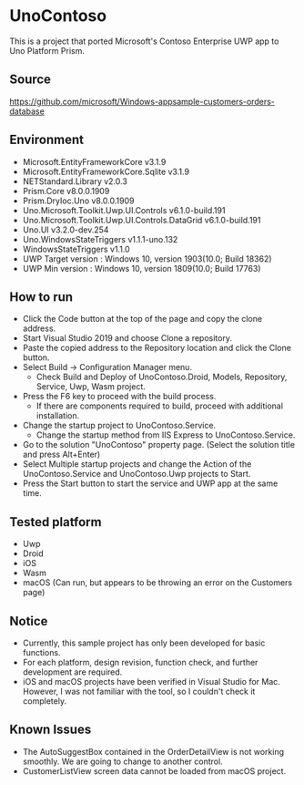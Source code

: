 # UnoContoso
This is a project that ported Microsoft's Contoso Enterprise UWP app to Uno Platform Prism.

## Source
https://github.com/microsoft/Windows-appsample-customers-orders-database

## Environment
- Microsoft.EntityFrameworkCore v3.1.9
- Microsoft.EntityFrameworkCore.Sqlite v3.1.9
- NETStandard.Library v2.0.3
- Prism.Core v8.0.0.1909
- Prism.DryIoc.Uno v8.0.0.1909
- Uno.Microsoft.Toolkit.Uwp.UI.Controls v6.1.0-build.191
- Uno.Microsoft.Toolkit.Uwp.UI.Controls.DataGrid v6.1.0-build.191
- Uno.UI v3.2.0-dev.254
- Uno.WindowsStateTriggers v1.1.1-uno.132
- WindowsStateTriggers v1.1.0
- UWP Target version : Windows 10, version 1903(10.0; Build 18362)
- UWP Min version : Windows 10, version 1809(10.0; Build 17763)

## How to run
- Click the Code button at the top of the page and copy the clone address.
- Start Visual Studio 2019 and choose Clone a repository.
- Paste the copied address to the Repository location and click the Clone button.
- Select Build -> Configuration Manager menu.
  + Check Build and Deploy of UnoContoso.Droid, Models, Repository, Service, Uwp, Wasm project.
- Press the F6 key to proceed with the build process.
  + If there are components required to build, proceed with additional installation.
- Change the startup project to UnoContoso.Service.
  + Change the startup method from IIS Express to UnoContoso.Service.
- Go to the solution "UnoContoso" property page. (Select the solution title and press Alt+Enter)
- Select Multiple startup projects and change the Action of the UnoContoso.Service and UnoContoso.Uwp projects to Start.
- Press the Start button to start the service and UWP app at the same time.

## Tested platform
- Uwp
- Droid
- iOS
- Wasm
- macOS (Can run, but appears to be throwing an error on the Customers page)

## Notice
- Currently, this sample project has only been developed for basic functions.
- For each platform, design revision, function check, and further development are required.
- iOS and macOS projects have been verified in Visual Studio for Mac. However, I was not familiar with the tool, so I couldn't check it completely.

## Known Issues
- The AutoSuggestBox contained in the OrderDetailView is not working smoothly. We are going to change to another control.
- CustomerListView screen data cannot be loaded from macOS project.
